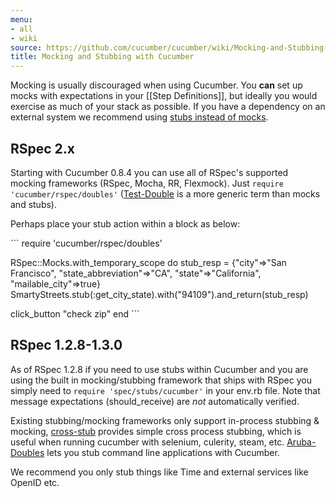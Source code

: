 ```yaml
---
menu:
- all
- wiki
source: https://github.com/cucumber/cucumber/wiki/Mocking-and-Stubbing-with-Cucumber/
title: Mocking and Stubbing with Cucumber
---
```


Mocking is usually discouraged when using Cucumber. You **can** set up mocks with expectations in your \[\[Step Definitions\]\], but ideally you would exercise as much of your stack as possible. If you have a dependency on an external system we recommend using [stubs instead of mocks](http://martinfowler.com/articles/mocksArentStubs.html).

RSpec 2.x
---------

Starting with Cucumber 0.8.4 you can use all of RSpec's supported mocking frameworks (RSpec, Mocha, RR, Flexmock). Just <code>require 'cucumber/rspec/doubles'</code> ([Test-Double](http://www.martinfowler.com/bliki/TestDouble.html) is a more generic term than mocks and stubs).

Perhaps place your stub action within a block as below:

\`\`\`
require 'cucumber/rspec/doubles'

RSpec::Mocks.with\_temporary\_scope do
stub\_resp = {"city"=&gt;"San Francisco", "state\_abbreviation"=&gt;"CA", "state"=&gt;"California", "mailable\_city"=&gt;true}
SmartyStreets.stub(:get\_city\_state).with("94109").and\_return(stub\_resp)

click\_button "check zip"
end
\`\`\`

RSpec 1.2.8-1.3.0
-----------------

As of RSpec 1.2.8 if you need to use stubs within Cucumber and you are using the built in mocking/stubbing framework that ships with RSpec you simply need to <code>require 'spec/stubs/cucumber'</code> in your env.rb file. Note that message expectations (should\_receive) are *not* automatically verified.

Existing stubbing/mocking frameworks only support in-process stubbing & mocking, [cross-stub](http://github.com/ngty/cross-stub) provides simple cross process stubbing, which is useful when running cucumber with selenium, culerity, steam, etc.
[Aruba-Doubles](http://github.com/bjoernalbers/aruba-doubles) lets you stub command line applications with Cucumber.

We recommend you only stub things like Time and external services like OpenID etc.
